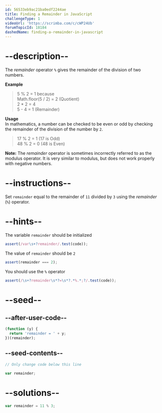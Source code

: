 ```yaml
---
id: 56533eb9ac21ba0edf2244ae
title: Finding a Remainder in JavaScript
challengeType: 1
videoUrl: 'https://scrimba.com/c/cWP24Ub'
forumTopicId: 18184
dashedName: finding-a-remainder-in-javascript
---
```


# --description--

The <dfn>remainder</dfn> operator `%` gives the remainder of the division of two numbers.

**Example**

<blockquote>5 % 2 = 1 because<br>Math.floor(5 / 2) = 2 (Quotient)<br>2 * 2 = 4<br>5 - 4 = 1 (Remainder)</blockquote>

**Usage**  
In mathematics, a number can be checked to be even or odd by checking the remainder of the division of the number by `2`.

<blockquote>17 % 2 = 1 (17 is Odd)<br>48 % 2 = 0 (48 is Even)</blockquote>

**Note:** The <dfn>remainder</dfn> operator is sometimes incorrectly referred to as the modulus operator. It is very similar to modulus, but does not work properly with negative numbers.

# --instructions--

Set `remainder` equal to the remainder of `11` divided by `3` using the <dfn>remainder</dfn> (`%`) operator.

# --hints--

The variable `remainder` should be initialized

```js
assert(/var\s+?remainder/.test(code));
```

The value of `remainder` should be `2`

```js
assert(remainder === 2);
```

You should use the `%` operator

```js
assert(/\s+?remainder\s*?=\s*?.*%.*;?/.test(code));
```

# --seed--

## --after-user-code--

```js
(function (y) {
  return 'remainder = ' + y;
})(remainder);
```

## --seed-contents--

```js
// Only change code below this line

var remainder;
```

# --solutions--

```js
var remainder = 11 % 3;
```
